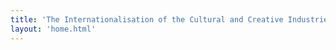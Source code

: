 ```yaml
---
title: 'The Internationalisation of the Cultural and Creative Industries'
layout: 'home.html'
---
```

